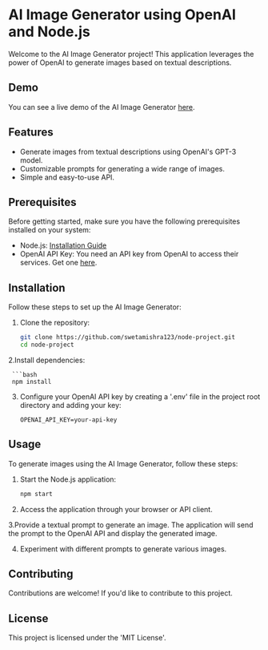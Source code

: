 # AI Image Generator using OpenAI and Node.js

Welcome to the AI Image Generator project! This application leverages the power of OpenAI to generate images based on textual descriptions.




## Demo

You can see a live demo of the AI Image Generator [here](https://chimerical-platypus-eb4447.netlify.app/).

## Features

- Generate images from textual descriptions using OpenAI's GPT-3 model.
- Customizable prompts for generating a wide range of images.
- Simple and easy-to-use API.

## Prerequisites

Before getting started, make sure you have the following prerequisites installed on your system:

- Node.js: [Installation Guide](https://nodejs.org/)
- OpenAI API Key: You need an API key from OpenAI to access their services. Get one [here](https://beta.openai.com/signup/).

## Installation

Follow these steps to set up the AI Image Generator:

1. Clone the repository:

   ```bash
   git clone https://github.com/swetamishra123/node-project.git
   cd node-project
   
2.Install dependencies:

     ```bash
     npm install

3. Configure your OpenAI API key by creating a '.env' file in the project root directory and adding your key:

     ```dotenv
    OPENAI_API_KEY=your-api-key

## Usage
To generate images using the AI Image Generator, follow these steps:

1. Start the Node.js application:

   ```bash
   npm start
   
2. Access the application through your browser or API client.

3.Provide a textual prompt to generate an image. The application will send the prompt to the OpenAI API and display the generated image.

4. Experiment with different prompts to generate various images.

## Contributing
Contributions are welcome! If you'd like to contribute to this project.

## License
This project is licensed under the 'MIT License'.

 




